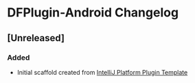 <!-- Keep a Changelog guide -> https://keepachangelog.com -->

# DFPlugin-Android Changelog

## [Unreleased]
### Added
- Initial scaffold created from [IntelliJ Platform Plugin Template](https://github.com/JetBrains/intellij-platform-plugin-template)
